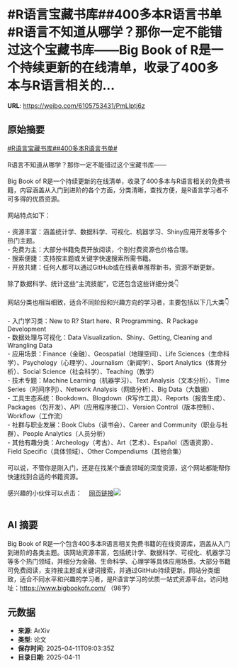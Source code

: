 # #R语言宝藏书库##400多本R语言书单#R语言不知道从哪学？那你一定不能错过这个宝藏书库——Big Book of R是一个持续更新的在线清单，收录了400多本与R语言相关的...

**URL**: https://weibo.com/6105753431/PmLlptj6z

## 原始摘要

<a href="https://m.weibo.cn/search?containerid=231522type%3D1%26t%3D10%26q%3D%23R%E8%AF%AD%E8%A8%80%E5%AE%9D%E8%97%8F%E4%B9%A6%E5%BA%93%23&amp;extparam=%23R%E8%AF%AD%E8%A8%80%E5%AE%9D%E8%97%8F%E4%B9%A6%E5%BA%93%23" data-hide=""><span class="surl-text">#R语言宝藏书库#</span></a><a href="https://m.weibo.cn/search?containerid=231522type%3D1%26t%3D10%26q%3D%23400%E5%A4%9A%E6%9C%ACR%E8%AF%AD%E8%A8%80%E4%B9%A6%E5%8D%95%23&amp;extparam=%23400%E5%A4%9A%E6%9C%ACR%E8%AF%AD%E8%A8%80%E4%B9%A6%E5%8D%95%23" data-hide=""><span class="surl-text">#400多本R语言书单#</span></a><br><br>R语言不知道从哪学？那你一定不能错过这个宝藏书库——<br><br>Big Book of R是一个持续更新的在线清单，收录了400多本与R语言相关的免费书籍，内容涵盖从入门到进阶的各个方面，分类清晰，查找方便，是R语言学习者不可多得的优质资源。<br><br>网站特点如下：<br><br>- 资源丰富：涵盖统计学、数据科学、可视化、机器学习、Shiny应用开发等多个热门主题。<br>- 免费为主：大部分书籍免费开放阅读，个别付费资源也价格合理。<br>- 搜索便捷：支持按主题或关键字快速搜索所需书籍。<br>- 开放共建：任何人都可以通过GitHub或在线表单推荐新书，资源不断更新。<br><br>除了数据科学、统计这些“主流技能”，它还包含这些详细分类👇<br><br>网站分类也相当细致，适合不同阶段和兴趣方向的学习者，主要包括以下几大类👇<br><br>- 入门学习类：New to R? Start here、R Programming、R Package Development<br>- 数据处理与可视化：Data Visualization、Shiny、Getting, Cleaning and Wrangling Data<br>- 应用场景：Finance（金融）、Geospatial（地理空间）、Life Sciences（生命科学）、Psychology（心理学）、Journalism（新闻学）、Sport Analytics（体育分析）、Social Science（社会科学）、Teaching（教学）<br>- 技术专题：Machine Learning（机器学习）、Text Analysis（文本分析）、Time Series（时间序列）、Network Analysis（网络分析）、Big Data（大数据）<br>- 工具生态系统：Bookdown、Blogdown（R写作工具）、Reports（报告生成）、Packages（包开发）、API（应用程序接口）、Version Control（版本控制）、Workflow（工作流）<br>- 社群与职业发展：Book Clubs（读书会）、Career and Community（职业与社群）、People Analytics（人员分析）<br>- 其他有趣分类：Archeology（考古）、Art（艺术）、Español（西语资源）、Field Specific（具体领域）、Other Compendiums（其他合集）<br><br>可以说，不管你是刚入门，还是在找某个垂直领域的深度资源，这个网站都能帮你快速找到合适的书籍资源。<br><br>感兴趣的小伙伴可以点击：<a href="https://weibo.cn/sinaurl?u=https%3A%2F%2Fwww.bigbookofr.com%2F" data-hide=""><span class="url-icon"><img style="width: 1rem;height: 1rem" src="https://h5.sinaimg.cn/upload/2015/09/25/3/timeline_card_small_web_default.png" referrerpolicy="no-referrer"></span><span class="surl-text">网页链接</span></a><img style="" src="https://tvax3.sinaimg.cn/large/006Fd7o3gy1i0cusfq5vtj30zk0tpaoy.jpg" referrerpolicy="no-referrer"><br><br>

## AI 摘要

Big Book of R是一个包含400多本R语言相关免费书籍的在线资源库，涵盖从入门到进阶的各类主题。该网站资源丰富，包括统计学、数据科学、可视化、机器学习等多个热门领域，并细分为金融、生命科学、心理学等具体应用场景。大部分书籍可免费阅读，支持按主题或关键词搜索，并通过GitHub持续更新。网站分类细致，适合不同水平和兴趣的学习者，是R语言学习的优质一站式资源平台。访问地址：https://www.bigbookofr.com/ （98字）

## 元数据

- **来源**: ArXiv
- **类型**: 论文
- **保存时间**: 2025-04-11T09:03:35Z
- **目录日期**: 2025-04-11
